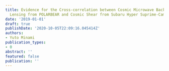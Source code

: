 ```yaml
---
title: Evidence for the Cross-correlation between Cosmic Microwave Background Polarization
  Lensing from POLARBEAR and Cosmic Shear from Subaru Hyper Suprime-Cam
date: '2019-01-01'
draft: true
publishDate: '2020-10-05T22:09:16.045414Z'
authors:
- Yuto Minami
publication_types:
- 0
abstract: ''
featured: false
publication: ''
---
```


